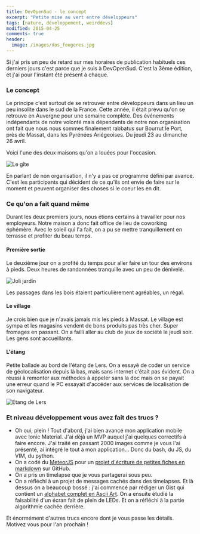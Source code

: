```yaml
---
title: DevOpenSud - le concept
excerpt: "Petite mise au vert entre développeurs"
tags: [nature, développement, weirddevs]
modified: 2015-04-25
comments: true
header:
  image: /images/dos_fougeres.jpg
---
```


Si j'ai pris un peu de retard sur mes horaires de publication habituels ces derniers jours c'est parce que je suis à DevOpenSud. C'est la 3ème édition, et j'ai pour l'instant été présent à chaque.

### Le concept

Le principe c'est surtout de se retrouver entre développeurs dans un lieu un peu insolite dans le sud de la France. Cette année, il était prévu qu'on se retrouve en Auvergne pour une semaine complète. Des événements indépendants de notre volonté mais dépendents de notre non organisation ont fait que nous nous sommes finalement rabbatus sur Bourrut le Port, près de Massat, dans les Pyrénées Ariégeoises. Du jeudi 23 au dimanche 26 avril.

Voici l'une des deux maisons qu'on a louées pour l'occasion.

![Le gîte]({{site.url}}/images/dos_maison.jpg) 

En parlant de non organisation, il n'y a pas ce programme défini par avance. C'est les participants qui décident de ce qu'ils ont envie de faire sur le moment et peuvent organiser des choses si le coeur les en dit.

### Ce qu'on a fait quand même

Durant les deux premiers jours, nous étions certains à travailler pour nos employeurs. Notre maison a donc fait office de lieu de coworking éphémère. Avec le soleil qui l'a fait, on a pu se mettre tranquillement en terrasse et profiter du beau temps.

#### Première sortie

Le deuxième jour on a profité du temps pour aller faire un tour des environs à pieds. Deux heures de randonnées tranquille avec un peu de dénivelé.

![Joli jardin]({{site.url}}/images/dos_mignon.jpg)

Les passages dans les bois étaient particulièrement agréables, un régal.

#### Le village

Je crois bien que je n'avais jamais mis les pieds à Massat. Le village est sympa et les magasins vendent de bons produits pas très cher. Super fromages en passant. On a failli aller au club de jeux de société le jeudi soir. Les gens sont accueillants.

#### L'étang

Petite ballade au bord de l'étang de Lers. On a essayé de coder un service de géolocalisation depuis là bas, mais sans internet c'était pas évident. On a réussi à remonter aux méthodes à appeler sans la doc mais on se payait une erreur quand le PC essayait d'accéder aux services de localisation de son navigateur.

![Etang de Lers]({{site.url}}/images/dos_lers.jpg)

### Et niveau développement vous avez fait des trucs ?

* Oh oui, plein ! Tout d'abord, j'ai bien avancé mon application mobile avec Ionic Material. J'ai déjà un MVP auquel j'ai quelques correctifs à faire encore. J'ai traité en passant 2000 images comme je vous l'ai présenté, ai intégré le tout à mon application... Donc du bash, du JS, du VIM, du python.
* On a codé du [MeteorJS](https://www.meteor.com/) pour un [projet d'écriture de petites fiches en markdown](http://daktary.meteor.com/) sur GitHub.
* On a pris un timelapse que je vous partagerai sous peu.
* On a réfléchi à un projet de messages cachés dans des timelapses. Et là dessus on a beaucoup bossé : j'ai commencé par rédiger un Gist qui contient un [alphabet complet en Ascii Art](https://gist.github.com/vferries/6cdb7d8154e3fc7b58cb). On a ensuite étudié la faisabilité d'un écran fait de plein de LEDs. Et on a réfléchi à la partie algorithmie cachée derrière.

Et énormément d'autres trucs encore dont je vous passe les détails.
Motivez vous pour l'an prochain !